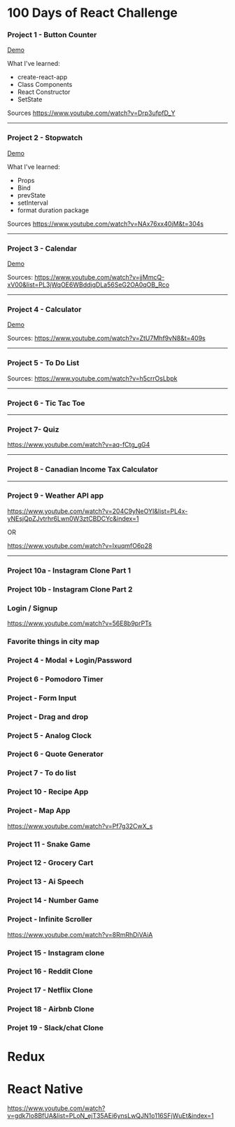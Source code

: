 100 Days of React Challenge
===========================

### Project 1 - Button Counter

[Demo](https://t2f9h.codesandbox.io/)

What I've learned:
- create-react-app
- Class Components
- React Constructor
- SetState

Sources
https://www.youtube.com/watch?v=Drp3ufpfD_Y

---

### Project 2 - Stopwatch


[Demo](https://6fr6p.codesandbox.io/)

What I've learned:
- Props
- Bind
- prevState
- setInterval
- format duration package

Sources
https://www.youtube.com/watch?v=NAx76xx40jM&t=304s

---

### Project 3 - Calendar


[Demo](https://193rm.codesandbox.io/)

Sources:
https://www.youtube.com/watch?v=jjMmcQ-xV00&list=PL3jWqOE6WBddjqDLa56SeG2OA0qOB_Rco

---

### Project 4 - Calculator


[Demo](https://mzztr.csb.app/)


Sources:
https://www.youtube.com/watch?v=ZtU7Mhf9vN8&t=409s

---

### Project 5  - To Do List


Sources: https://www.youtube.com/watch?v=h5crrOsLbpk

---

### Project 6 - Tic Tac Toe

---

### Project 7- Quiz

https://www.youtube.com/watch?v=aq-fCtg_gG4

---

### Project 8 - Canadian Income Tax Calculator

---

### Project 9 - Weather API app

https://www.youtube.com/watch?v=204C9yNeOYI&list=PL4x-yNEsjQpZJvtrhr6Lwn0W3ztCBDCYc&index=1

OR

https://www.youtube.com/watch?v=IxuqmfO6p28


---

### Project 10a - Instagram Clone Part 1


### Project 10b - Instagram Clone Part 2


### Login / Signup

https://www.youtube.com/watch?v=56E8b9prPTs

### Favorite things in city map


### Project 4 - Modal + Login/Password

### Project 6 - Pomodoro Timer

### Project - Form Input

### Project - Drag and drop

### Project 5 - Analog Clock

### Project 6 - Quote Generator

### Project 7 - To do list


### Project 10 - Recipe App


### Project - Map App

https://www.youtube.com/watch?v=Pf7g32CwX_s

### Project 11 - Snake Game

### Project 12 - Grocery Cart

### Project 13 - Ai Speech

### Project 14 - Number Game

### Project - Infinite Scroller

https://www.youtube.com/watch?v=8RmRhDiVAiA

### Project 15 - Instagram clone

### Project 16 - Reddit Clone

### Project 17 - Netflix Clone

### Project 18 - Airbnb Clone

### Projet 19 - Slack/chat Clone

Redux
======



React Native
============


https://www.youtube.com/watch?v=gdk7Io8BfUA&list=PLoN_ejT35AEi6ynsLwQJN1o116SFjWuEt&index=1